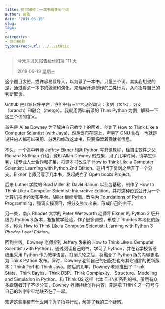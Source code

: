 ```yaml
---
title: 贝贝60秒：一本书看懂三个词
author: 曲政
date: '2019-06-19'
slug: 
tags:
- 
categories:
- 贝贝60秒
typora-root-url: ../../static
---
```


>   今天是贝贝报告给你的第 111 天
>
>   2019-06-19 星期三

这个题目太短，或许容易误导人，以为读了一本书，只懂三个词。其实我想说的是，通过看清一本书的源流和演化，来理解开源创作的三类行为，从而指导自己的判断取舍。

Github 是开源软件平台，协作中有三个常见的动词：复刻（fork），分支（branch）和融合（merge）。我就用两年前读的 Think Python 为例，解释一下这三个词的含义。

首先是 Allan Downey 为了解决自己教学上的困难，创作了 How to Think Like a Computer Scientist (with Java)，然后发布在网上，声明了 GNU 协议。也就是说任何人都可以采用、分发和修改这本书，只要保留着贡献者信息。

不久，一个高中老师  Jeffrey Elkner 想用 Python 写开源教程，经自由软件之父 Richard Stallman 介绍，得知 Allan Downey 的成果，用了几年时间，请学生评判，找专业人士合作和扩展，将这本书改成了 How to Think Like a Computer Scientist: Learning with Python 2nd Edition。这相当于复刻之后开了一个分支。Elkner 老师另写了几本书，发起成立了 Open books Project。

后来 Luther 学院的 Brad Miller 和 David Ranum 以此为基础，制作了 How to Think Like a Computer Scientist: Interactive Edition。并将这种形式公开为一个计算机技术的发布平台。Miller 继续增删，改名为  Foundations of Python Programming，强调实操项目，将分支独立出来，形成自己的主干。

另一处，南非 Rhodes 大学的 Peter Wentworth 老师将 Elkner 的 Python 2 版升级为 Python 3 版本，根据教学经验，作了很多调整，形成了 Rhodes 本地化的版本，称为 How to Think Like a Computer Scientist: Learning with Python 3 *Rhodes Local Edition*。

回到主线。Downey 老师接到 Jeffery 发来的 How to Think Like a Computer Scientist (with Python)，通过阅读自己的书，学习了 Python，并在新学校新班级里采用 Python 作为教学语言。打磨几轮之后，将融合了 Python 版的内容更名为 Think Python 发布。同时，Downey 老师自己的出版社也有其它语言的更新版本：Think Perl 和 Think Java。随后的几年，Downey 老师推出了 Think Stats、Think Bayes、Think DSP、Think Complexity、 Structure、Modeling and Simulation in Python、和 Think OS 这样 七本 THINK 系列的书。虽然有众多跟随者开了不少分支，Downey 老师持续创作内容，算是把 THINK 这一符号与自己的名字牢牢地联系在了一起。

知道这些事情有什么用？为了指导行动，解答了我的三个疑惑。
